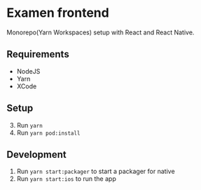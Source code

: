 # Examen frontend

Monorepo(Yarn Workspaces) setup with React and React Native.

## Requirements

- NodeJS
- Yarn
- XCode

## Setup

3. Run `yarn`
4. Run `yarn pod:install`

## Development

1. Run `yarn start:packager` to start a packager for native
2. Run `yarn start:ios` to run the app
